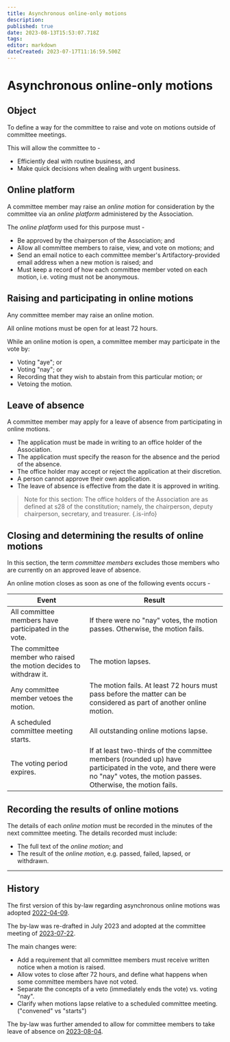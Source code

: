 ```yaml
---
title: Asynchronous online-only motions
description: 
published: true
date: 2023-08-13T15:53:07.718Z
tags: 
editor: markdown
dateCreated: 2023-07-17T11:16:59.500Z
---
```


# Asynchronous online-only motions

## Object

To define a way for the committee to raise and vote on motions outside of committee meetings.

This will allow the committee to - 

- Efficiently deal with routine business, and
- Make quick decisions when dealing with urgent business.

## Online platform

A committee member may raise an *online motion* for consideration by the committee via an *online platform* administered by the Association.

The *online platform* used for this purpose must -
- Be approved by the chairperson of the Association; and
- Allow all committee members to raise, view, and vote on motions; and
- Send an email notice to each committee member's Artifactory-provided email address when a new motion is raised; and
- Must keep a record of how each committee member voted on each motion, i.e. voting must not be anonymous.

## Raising and participating in online motions

Any committee member may raise an online motion.

All online motions must be open for at least 72 hours.

While an online motion is open, a committee member may participate in the vote by:
- Voting "aye"; or
- Voting "nay"; or
- Recording that they wish to abstain from this particular motion; or
- Vetoing the motion.

## Leave of absence

A committee member may apply for a leave of absence from participating in online motions.
- The application must be made in writing to an office holder of the Association.
- The application must specify the reason for the absence and the period of the absence.
- The office holder may accept or reject the application at their discretion.
- A person cannot approve their own application.
- The leave of absence is effective from the date it is approved in writing.

> Note for this section: The office holders of the Association are as defined at s28 of the constitution; namely, the chairperson, deputy chairperson, secretary, and treasurer.
{.is-info}

## Closing and determining the results of online motions

In this section, the term *committee members* excludes those members who are currently on an approved leave of absence.

An online motion closes as soon as one of the following events occurs -

| Event | Result |
| ----- | ------ |
| All committee members have participated in the vote. | If there were no "nay" votes, the motion passes. Otherwise, the motion fails. |
| The committee member who raised the motion decides to withdraw it. | The motion lapses. |
| Any committee member vetoes the motion. | The motion fails. At least 72 hours must pass before the matter can be considered as part of another online motion. |
| A scheduled committee meeting starts. | All outstanding online motions lapse. |
| The voting period expires. | If at least two-thirds of the committee members (rounded up) have participated in the vote, and there were no "nay" votes, the motion passes. Otherwise, the motion fails. |

## Recording the results of online motions

The details of each *online motion* must be recorded in the minutes of the next committee meeting. The details recorded must include:
- The full text of the *online motion*; and
- The result of the *online motion*, e.g. passed, failed, lapsed, or withdrawn.

----

## History

The first version of this by-law regarding asynchronous online motions was adopted [2022-04-09](/minutes/Committee/2022-04-09).

The by-law was re-drafted in July 2023 and adopted at the committee meeting of [2023-07-22](/minutes/Committee/2023-07-22).

The main changes were:
- Add a requirement that all committee members must receive written notice when a motion is raised.
- Allow votes to close after 72 hours, and define what happens when some committee members have not voted.
- Separate the concepts of a veto (immediately ends the vote) vs. voting "nay".
- Clarify when motions lapse relative to a scheduled committee meeting. ("convened" vs "starts")

The by-law was further amended to allow for committee members to take leave of absence on [2023-08-04](https://vote.artifactory.org.au/d/TeuJdrUl/revision-to-online-motions-process/5).